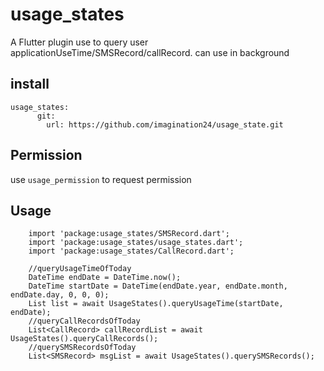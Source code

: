 # usage_states
A  Flutter plugin use to query user applicationUseTime/SMSRecord/callRecord.
can use in background
## install
```
usage_states:
      git:
        url: https://github.com/imagination24/usage_state.git
```
## Permission
use ```usage_permission``` to request permission
## Usage
```
    import 'package:usage_states/SMSRecord.dart';
    import 'package:usage_states/usage_states.dart';
    import 'package:usage_states/CallRecord.dart';
    
    //queryUsageTimeOfToday
    DateTime endDate = DateTime.now();
    DateTime startDate = DateTime(endDate.year, endDate.month, endDate.day, 0, 0, 0);
    List list = await UsageStates().queryUsageTime(startDate, endDate);
    //queryCallRecordsOfToday
    List<CallRecord> callRecordList = await UsageStates().queryCallRecords();
    //querySMSRecordsOfToday
    List<SMSRecord> msgList = await UsageStates().querySMSRecords();
```


